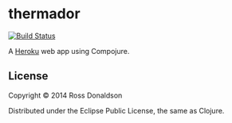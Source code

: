 # thermador

[![Build Status](https://travis-ci.org/Gastove/thermador.svg?branch=redis)](https://travis-ci.org/Gastove/thermador)

A [Heroku](http://www.heroku.com) web app using Compojure.

## License

Copyright © 2014 Ross Donaldson

Distributed under the Eclipse Public License, the same as Clojure.
